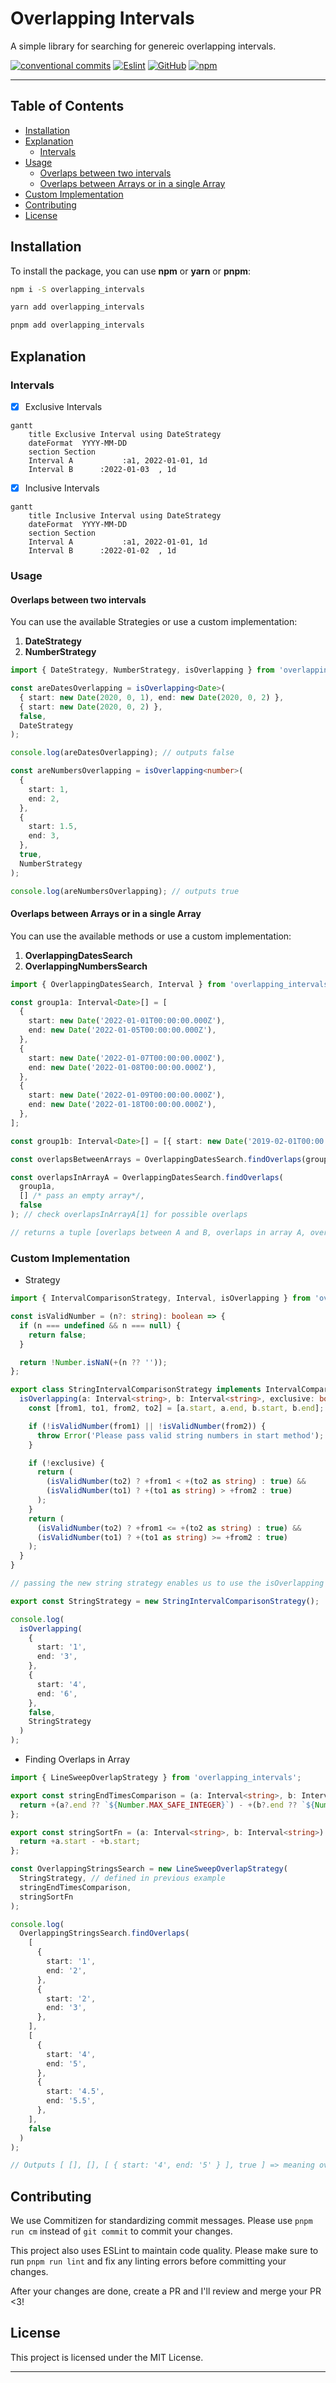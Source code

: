 # Overlapping Intervals

A simple library for searching for genereic overlapping intervals.

<a href='https://ankur-arch.github.io/overlapping-intervals/' target="_blank"><img alt='conventional commits' src='https://img.shields.io/badge/Commitizen-100000?style=for-the-badge&logo=conventional commits&logoColor=white&labelColor=000000&color=E75757'/></a> <a href='https://ankur-arch.github.io/overlapping-intervals/' target="_blank"><img alt='Eslint' src='https://img.shields.io/badge/ESLINT-100000?style=for-the-badge&logo=Eslint&logoColor=white&labelColor=5214BD&color=black'/></a> <a href='https://ankur-arch.github.io/overlapping-intervals/' target="_blank"><img alt='GitHub' src='https://img.shields.io/badge/Github_Pages-100000?style=for-the-badge&logo=GitHub&logoColor=white&labelColor=black&color=black'/></a> <a href='https://www.npmjs.com/package/overlapping_intervals' target="_blank"><img alt='npm' src='https://img.shields.io/badge/npmjs-100000?style=for-the-badge&logo=npm&logoColor=white&labelColor=0DB450&color=000000'/></a>

---

## Table of Contents

- [Installation](#installation)
- [Explanation](#explanation)
  - [Intervals](#intervals)
- [Usage](#usage)
  - [Overlaps between two intervals](#overlaps-between-two-intervals)
  - [Overlaps between Arrays or in a single Array](#overlaps-between-arrays-or-in-a-single-array)
- [Custom Implementation](#custom-implementation)
- [Contributing](#contributing)
- [License](#license)

## Installation

To install the package, you can use **npm** or **yarn** or **pnpm**:

```bash
npm i -S overlapping_intervals
```

```bash
yarn add overlapping_intervals
```

```bash
pnpm add overlapping_intervals
```

## Explanation

### Intervals

- [x] Exclusive Intervals

```mermaid
gantt
    title Exclusive Interval using DateStrategy
    dateFormat  YYYY-MM-DD
    section Section
    Interval A           :a1, 2022-01-01, 1d
    Interval B      :2022-01-03  , 1d
```

- [x] Inclusive Intervals

```mermaid
gantt
    title Inclusive Interval using DateStrategy
    dateFormat  YYYY-MM-DD
    section Section
    Interval A           :a1, 2022-01-01, 1d
    Interval B      :2022-01-02  , 1d
```

### Usage

#### Overlaps between two intervals

You can use the available Strategies or use a custom implementation:

1. **DateStrategy**
2. **NumberStrategy**

```ts
import { DateStrategy, NumberStrategy, isOverlapping } from 'overlapping_intervals';

const areDatesOverlapping = isOverlapping<Date>(
  { start: new Date(2020, 0, 1), end: new Date(2020, 0, 2) },
  { start: new Date(2020, 0, 2) },
  false,
  DateStrategy
);

console.log(areDatesOverlapping); // outputs false

const areNumbersOverlapping = isOverlapping<number>(
  {
    start: 1,
    end: 2,
  },
  {
    start: 1.5,
    end: 3,
  },
  true,
  NumberStrategy
);

console.log(areNumbersOverlapping); // outputs true
```

#### Overlaps between Arrays or in a single Array

You can use the available methods or use a custom implementation:

1. **OverlappingDatesSearch**
2. **OverlappingNumbersSearch**

```ts
import { OverlappingDatesSearch, Interval } from 'overlapping_intervals';

const group1a: Interval<Date>[] = [
  {
    start: new Date('2022-01-01T00:00:00.000Z'),
    end: new Date('2022-01-05T00:00:00.000Z'),
  },
  {
    start: new Date('2022-01-07T00:00:00.000Z'),
    end: new Date('2022-01-08T00:00:00.000Z'),
  },
  {
    start: new Date('2022-01-09T00:00:00.000Z'),
    end: new Date('2022-01-18T00:00:00.000Z'),
  },
];

const group1b: Interval<Date>[] = [{ start: new Date('2019-02-01T00:00:00.000Z') }];

const overlapsBetweenArrays = OverlappingDatesSearch.findOverlaps(group1a, group1b, false);

const overlapsInArrayA = OverlappingDatesSearch.findOverlaps(
  group1a,
  [] /* pass an empty array*/,
  false
); // check overlapsInArrayA[1] for possible overlaps

// returns a tuple [overlaps between A and B, overlaps in array A, overlaps in array B, has any overlap been found]
```

### Custom Implementation

- Strategy

```ts
import { IntervalComparisonStrategy, Interval, isOverlapping } from 'overlapping_intervals';

const isValidNumber = (n?: string): boolean => {
  if (n === undefined && n === null) {
    return false;
  }

  return !Number.isNaN(+(n ?? ''));
};

export class StringIntervalComparisonStrategy implements IntervalComparisonStrategy<string> {
  isOverlapping(a: Interval<string>, b: Interval<string>, exclusive: boolean): boolean {
    const [from1, to1, from2, to2] = [a.start, a.end, b.start, b.end];

    if (!isValidNumber(from1) || !isValidNumber(from2)) {
      throw Error('Please pass valid string numbers in start method');
    }

    if (!exclusive) {
      return (
        (isValidNumber(to2) ? +from1 < +(to2 as string) : true) &&
        (isValidNumber(to1) ? +(to1 as string) > +from2 : true)
      );
    }
    return (
      (isValidNumber(to2) ? +from1 <= +(to2 as string) : true) &&
      (isValidNumber(to1) ? +(to1 as string) >= +from2 : true)
    );
  }
}

// passing the new string strategy enables us to use the isOverlapping Method

export const StringStrategy = new StringIntervalComparisonStrategy();

console.log(
  isOverlapping(
    {
      start: '1',
      end: '3',
    },
    {
      start: '4',
      end: '6',
    },
    false,
    StringStrategy
  )
);
```

- Finding Overlaps in Array

```ts
import { LineSweepOverlapStrategy } from 'overlapping_intervals';

export const stringEndTimesComparison = (a: Interval<string>, b: Interval<string>): number => {
  return +(a?.end ?? `${Number.MAX_SAFE_INTEGER}`) - +(b?.end ?? `${Number.MAX_SAFE_INTEGER}`);
};

export const stringSortFn = (a: Interval<string>, b: Interval<string>): number => {
  return +a.start - +b.start;
};

const OverlappingStringsSearch = new LineSweepOverlapStrategy(
  StringStrategy, // defined in previous example
  stringEndTimesComparison,
  stringSortFn
);

console.log(
  OverlappingStringsSearch.findOverlaps(
    [
      {
        start: '1',
        end: '2',
      },
      {
        start: '2',
        end: '3',
      },
    ],
    [
      {
        start: '4',
        end: '5',
      },
      {
        start: '4.5',
        end: '5.5',
      },
    ],
    false
  )
);

// Outputs [ [], [], [ { start: '4', end: '5' } ], true ] => meaning overlap has been found in B
```

## Contributing

We use Commitizen for standardizing commit messages. Please use `pnpm run cm` instead of `git commit` to commit your changes.

This project also uses ESLint to maintain code quality. Please make sure to run `pnpm run lint` and fix any linting errors before committing your changes.

After your changes are done, create a PR and I'll review and merge your PR <3!

## License

This project is licensed under the MIT License.

---
